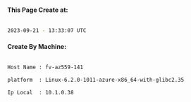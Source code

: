
   
#### This Page Create at:

```bash

2023-09-21 - 13:33:07 UTC

```

#### Create By Machine:

```bash

Host Name : fv-az559-141

platform  : Linux-6.2.0-1011-azure-x86_64-with-glibc2.35

Ip Local  : 10.1.0.38

```

